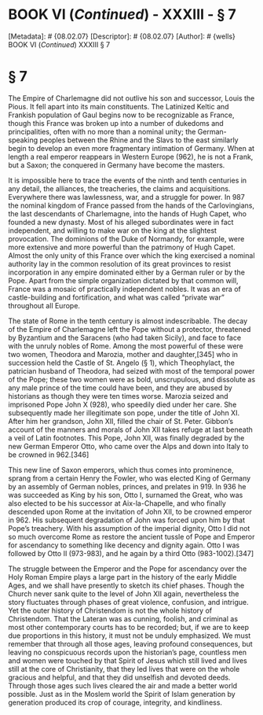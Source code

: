 # BOOK VI (_Continued_) - XXXIII - § 7
[Metadata]: # {08.02.07}
[Descriptor]: # {08.02.07}
[Author]: # {wells}
BOOK VI (_Continued_)
XXXIII
§ 7
# § 7
The Empire of Charlemagne did not outlive his son and successor, Louis the
Pious. It fell apart into its main constituents. The Latinized Keltic and
Frankish population of Gaul begins now to be recognizable as France, though
this France was broken up into a number of dukedoms and principalities, often
with no more than a nominal unity; the German-speaking peoples between the
Rhine and the Slavs to the east similarly begin to develop an even more
fragmentary intimation of Germany. When at length a real emperor reappears in
Western Europe (962), he is not a Frank, but a Saxon; the conquered in Germany
have become the masters.

It is impossible here to trace the events of the ninth and tenth centuries in
any detail, the alliances, the treacheries, the claims and acquisitions.
Everywhere there was lawlessness, war, and a struggle for power. In 987 the
nominal kingdom of France passed from the hands of the Carlovingians, the last
descendants of Charlemagne, into the hands of Hugh Capet, who founded a new
dynasty. Most of his alleged subordinates were in fact independent, and willing
to make war on the king at the slightest provocation. The dominions of the Duke
of Normandy, for example, were more extensive and more powerful than the
patrimony of Hugh Capet. Almost the only unity of this France over which the
king exercised a nominal authority lay in the common resolution of its great
provinces to resist incorporation in any empire dominated either by a German
ruler or by the Pope. Apart from the simple organization dictated by that
common will, France was a mosaic of practically independent nobles. It was an
era of castle-building and fortification, and what was called “private war”
throughout all Europe.

The state of Rome in the tenth century is almost indescribable. The decay of
the Empire of Charlemagne left the Pope without a protector, threatened by
Byzantium and the Saracens (who had taken Sicily), and face to face with the
unruly nobles of Rome. Among the most powerful of these were two women,
Theodora and Marozia, mother and daughter,[345] who in succession held the
Castle of St. Angelo (§ 1), which Theophylact, the patrician husband of
Theodora, had seized with most of the temporal power of the Pope; these two
women were as bold, unscrupulous, and dissolute as any male prince of the time
could have been, and they are abused by historians as though they were ten
times worse. Marozia seized and imprisoned Pope John X (928), who speedily died
under her care. She subsequently made her illegitimate son pope, under the
title of John XI. After him her grandson, John XII, filled the chair of St.
Peter. Gibbon’s account of the manners and morals of John XII takes refuge at
last beneath a veil of Latin footnotes. This Pope, John XII, was finally
degraded by the new German Emperor Otto, who came over the Alps and down into
Italy to be crowned in 962.[346]

This new line of Saxon emperors, which thus comes into prominence, sprang from
a certain Henry the Fowler, who was elected King of Germany by an assembly of
German nobles, princes, and prelates in 919. In 936 he was succeeded as King by
his son, Otto I, surnamed the Great, who was also elected to be his successor
at Aix-la-Chapelle, and who finally descended upon Rome at the invitation of
John XII, to be crowned emperor in 962. His subsequent degradation of John was
forced upon him by that Pope’s treachery. With his assumption of the imperial
dignity, Otto I did not so much overcome Rome as restore the ancient tussle of
Pope and Emperor for ascendancy to something like decency and dignity again.
Otto I was followed by Otto II (973-983), and he again by a third Otto
(983-1002).[347]

The struggle between the Emperor and the Pope for ascendancy over the Holy
Roman Empire plays a large part in the history of the early Middle Ages, and we
shall have presently to sketch its chief phases. Though the Church never sank
quite to the level of John XII again, nevertheless the story fluctuates through
phases of great violence, confusion, and intrigue. Yet the outer history of
Christendom is not the whole history of Christendom. That the Lateran was as
cunning, foolish, and criminal as most other contemporary courts has to be
recorded; but, if we are to keep due proportions in this history, it must not
be unduly emphasized. We must remember that through all those ages, leaving
profound consequences, but leaving no conspicuous records upon the historian’s
page, countless men and women were touched by that Spirit of Jesus which still
lived and lives still at the core of Christianity, that they led lives that
were on the whole gracious and helpful, and that they did unselfish and devoted
deeds. Through those ages such lives cleared the air and made a better world
possible. Just as in the Moslem world the Spirit of Islam generation by
generation produced its crop of courage, integrity, and kindliness.

